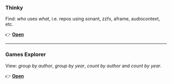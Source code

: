 
### Thinky

Find: *who* uses *what*, i.e. repos using sonant, zzfx, aframe, audiocontext, etc.

👉 **[Open](https://bacionejs.github.io/stuff/thinky.html)**  


---


### Games Explorer

View: *group by author*, *group by year*, *count by author* and *count by year*.

👉 **[Open](https://bacionejs.github.io/stuff/games.html)**



